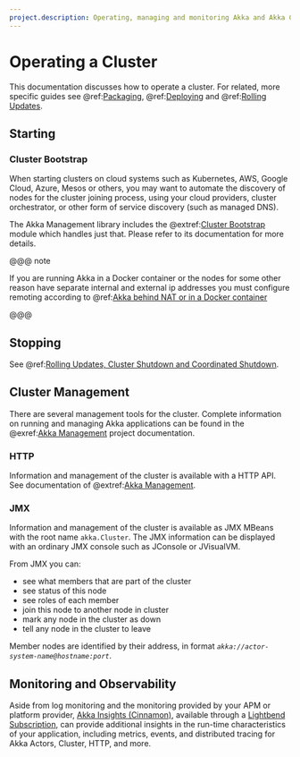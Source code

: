 ```yaml
---
project.description: Operating, managing and monitoring Akka and Akka Cluster applications.
---
```

# Operating a Cluster

This documentation discusses how to operate a cluster. For related, more specific guides
see @ref:[Packaging](packaging.md), @ref:[Deploying](deploying.md) and @ref:[Rolling Updates](rolling-updates.md).
 
## Starting 

### Cluster Bootstrap

When starting clusters on cloud systems such as Kubernetes, AWS, Google Cloud, Azure, Mesos or others,
you may want to automate the discovery of nodes for the cluster joining process, using your cloud providers,
cluster orchestrator, or other form of service discovery (such as managed DNS).

The Akka Management library includes the @extref:[Cluster Bootstrap](akka-management:bootstrap/index.html)
module which handles just that. Please refer to its documentation for more details.

@@@ note
 
If you are running Akka in a Docker container or the nodes for some other reason have separate internal and
external ip addresses you must configure remoting according to @ref:[Akka behind NAT or in a Docker container](../remoting-artery.md#remote-configuration-nat-artery)

@@@
 
## Stopping 

See @ref:[Rolling Updates, Cluster Shutdown and Coordinated Shutdown](../additional/rolling-updates.md#cluster-shutdown).

## Cluster Management

There are several management tools for the cluster. 
Complete information on running and managing Akka applications can be found in 
the @exref:[Akka Management](akka-management:) project documentation.

<a id="cluster-http"></a>
### HTTP

Information and management of the cluster is available with a HTTP API.
See documentation of @extref:[Akka Management](akka-management:).

<a id="cluster-jmx"></a>
### JMX

Information and management of the cluster is available as JMX MBeans with the root name `akka.Cluster`.
The JMX information can be displayed with an ordinary JMX console such as JConsole or JVisualVM.

From JMX you can:

 * see what members that are part of the cluster
 * see status of this node
 * see roles of each member
 * join this node to another node in cluster
 * mark any node in the cluster as down
 * tell any node in the cluster to leave

Member nodes are identified by their address, in format *`akka://actor-system-name@hostname:port`*.

## Monitoring and Observability

Aside from log monitoring and the monitoring provided by your APM or platform provider, [Akka Insights (Cinnamon)](https://developer.lightbend.com/docs/telemetry/current/instrumentations/akka/akka.html),
available through a [Lightbend Subscription](https://www.lightbend.com/lightbend-subscription),
can provide additional insights in the run-time characteristics of your application, including metrics, events,
and distributed tracing for Akka Actors, Cluster, HTTP, and more.
